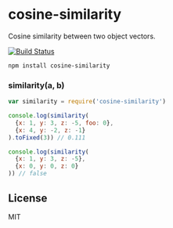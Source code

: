 # cosine-similarity

Cosine similarity between two object vectors.

[![Build Status](https://travis-ci.org/cshum/cosine-similarity.svg)](https://travis-ci.org/cshum/cosine-similarity)

```
npm install cosine-similarity
```

### similarity(a, b)

```js
var similarity = require('cosine-similarity')

console.log(similarity(
  {x: 1, y: 3, z: -5, foo: 0},
  {x: 4, y: -2, z: -1}
).toFixed(3)) // 0.111

console.log(similarity(
  {x: 1, y: 3, z: -5},
  {x: 0, y: 0, z: 0}
)) // false

```

## License

MIT
